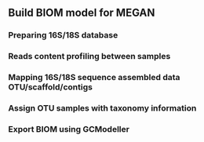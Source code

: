 ## Build BIOM model for MEGAN

### Preparing 16S/18S database

### Reads content profiling between samples
### Mapping 16S/18S sequence assembled data OTU/scaffold/contigs


### Assign OTU samples with taxonomy information

### Export BIOM using GCModeller
